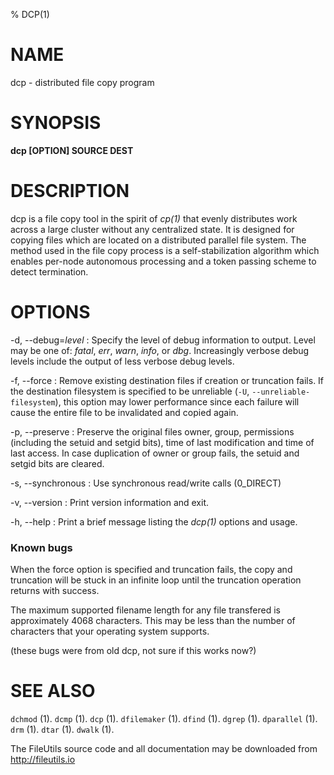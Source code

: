 % DCP(1)

# NAME

dcp - distributed file copy program

# SYNOPSIS

**dcp [OPTION] SOURCE DEST**

# DESCRIPTION

dcp is a file copy tool in the spirit of *cp(1)* that evenly distributes work
across a large cluster without any centralized state. It is designed for
copying files which are located on a distributed parallel file system. The
method used in the file copy process is a self-stabilization algorithm which
enables per-node autonomous processing and a token passing scheme to detect
termination.

# OPTIONS

-d, \--debug=*level*
:   Specify the level of debug information to output. Level may be one of:
    *fatal*, *err*, *warn*, *info*, or *dbg*. Increasingly verbose debug
    levels include the output of less verbose debug levels.

-f, \--force
:   Remove existing destination files if creation or truncation fails. If the
    destination filesystem is specified to be unreliable
    (`-U`, `--unreliable-filesystem`), this option may lower performance since
    each failure will cause the entire file to be invalidated and copied again.

-p, \--preserve
:   Preserve the original files owner, group, permissions (including the
    setuid and setgid bits), time of last  modification and time of last
    access. In case duplication of owner or group fails, the setuid and setgid
    bits are cleared.

-s, \--synchronous
:   Use synchronous read/write calls (0_DIRECT)

-v, \--version
:   Print version information and exit.

-h, \--help
:   Print a brief message listing the *dcp(1)* options and usage.

### Known bugs
When the force option is specified and truncation fails, the copy and
truncation will be stuck in an infinite loop until the truncation operation
returns with success.

The maximum supported filename length for any file transfered is approximately
4068 characters. This may be less than the number of characters that your
operating system supports.

(these bugs were from old dcp, not sure if this works now?)

# SEE ALSO

`dchmod` (1).
`dcmp` (1).
`dcp` (1).
`dfilemaker` (1).
`dfind` (1).
`dgrep` (1).
`dparallel` (1).
`drm` (1).
`dtar` (1).
`dwalk` (1).

The FileUtils source code and all documentation may be downloaded from
<http://fileutils.io>
